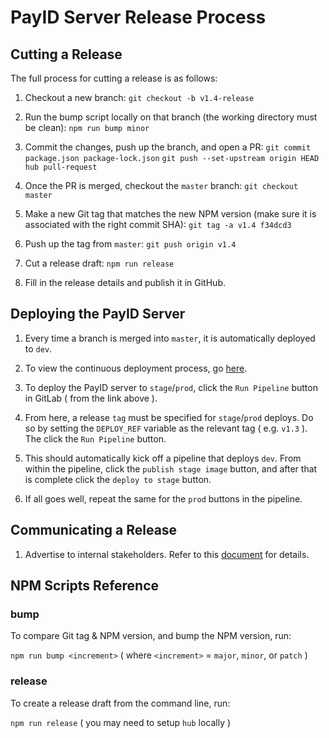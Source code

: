 # PayID Server Release Process

## Cutting a Release

The full process for cutting a release is as follows:

<!-- TODO(dino): One click to release draft -->
<!-- TODO(dino): Steps 1 - 3 down to a single command -->
<!-- TODO(dino): Steps 4 - 7 need to happen in CI -->

1. Checkout a new branch:
   `git checkout -b v1.4-release`

2. Run the bump script locally on that branch (the working directory must be clean):
   `npm run bump minor`

3. Commit the changes, push up the branch, and open a PR:
   `git commit package.json package-lock.json`
   `git push --set-upstream origin HEAD`
   `hub pull-request`

4. Once the PR is merged, checkout the `master` branch:
   `git checkout master`

5. Make a new Git tag that matches the new NPM version (make sure it is associated with the right commit SHA):
   `git tag -a v1.4 f34dcd3`

6. Push up the tag from `master`:
   `git push origin v1.4`

7. Cut a release draft:
   `npm run release`

8. Fill in the release details and publish it in GitHub.

## Deploying the PayID Server

1. Every time a branch is merged into `master`, it is automatically deployed to `dev`.

2. To view the continuous deployment process, go [here](https://gitlab.in.xpring.tech/xpring-eng/payid-charts/pipelines).

3. To deploy the PayID server to `stage`/`prod`, click the `Run Pipeline` button in GitLab ( from the link above ).

4. From here, a release `tag` must be specified for `stage`/`prod` deploys. Do so by setting the `DEPLOY_REF` variable
   as the relevant tag ( e.g. `v1.3` ). The click the `Run Pipeline` button.

5. This should automatically kick off a pipeline that deploys `dev`. From within the pipeline, click the `publish stage image` button, and after that is complete click the `deploy to stage` button.

6. If all goes well, repeat the same for the `prod` buttons in the pipeline.

## Communicating a Release

1. Advertise to internal stakeholders. Refer to this [document](https://docs.google.com/document/d/1QjGc3VBqDARXVbTn0RcQZ164Vu5xNxaWKtmv6ouF8Mo/edit#) for details.

## NPM Scripts Reference

### bump

To compare Git tag & NPM version, and bump the NPM version, run:

`npm run bump <increment>` ( where `<increment>` = `major`, `minor`, or `patch` )

### release

To create a release draft from the command line, run:

`npm run release` ( you may need to setup `hub` locally )
